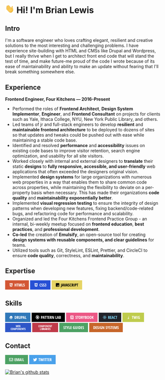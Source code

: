 # <img src="https://raw.githubusercontent.com/ModulesUnraveled/ModulesUnraveled/main/icons/wave.gif" width="30px"> Hi! I'm Brian Lewis

<!--
**ModulesUnraveled/ModulesUnraveled** is a ✨ _special_ ✨ repository because its `README.md` (this file) appears on your GitHub profile.

Here are some ideas to get you started:

- 🔭 I’m currently working on ...
- 🌱 I’m currently learning ...
- 👯 I’m looking to collaborate on ...
- 🤔 I’m looking for help with ...
- 💬 Ask me about ...
- 📫 How to reach me: ...
- 😄 Pronouns: ...
- ⚡ Fun fact: ...
-->

## Intro

I'm a software engineer who loves crafting elegant, resilient and creative solutions to the most interesting and challenging problems. I have experience site-building with HTML and CMSs like Drupal and Wordpress, but I really thrive when I get to architect front end code that will stand the test of time, and make future-me proud of the code I wrote because of its ease of maintainability and ability to make an update without fearing that I'll break something somewhere else.

## Experience

**Frontend Engineer, Four Kitchens — 2016-Present**

- Performed the roles of **Frontend Architect**, **Design System Implementor**, **Engineer**, and **Frontend Consultant** on projects for clients such as Yale, Ithaca College, NYU, New York Public Library, and others.
- Led teams of jr and full-stack engineers to develop **resilient** and **maintainable frontend architecture** to be deployed to dozens of sites so that updates and tweaks could be pushed out with ease while maintaining a stable code base.
- Identified and resolved **performance** and **accessibility** issues on existing code bases to improve visitor retention, search engine optimization, and usability for all site visitors.
- Worked closely with internal and external designers to **translate** their static **designs** to **fully responsive, accessible, and user-friendly** web applications that often exceeded the designers original vision.
- Implemented **design systems** for large organizations with numerous web properties in a way that enables them to share common code across properties, while maintaining the flexibility to deviate on a per-property basis when necessary. This has made their organizations **code quality** and **maintainability exponentially better**.
- Implemented **visual regression testing** to ensure the integrity of design patterns when developing new features, fixing backend/code-related bugs, and refactoring code for performance and scalability.
- Organized and led the Four Kitchens Frontend Practice Group - an internal, bi-weekly meetup focused on **frontend education**, **best practices**, and **professional development**.
- **Co-led** the creation of **Emulsify**, an open-source tool for creating **design systems with reusable components, and clear guidelines** for teams.
- Utilized tools such as Git, StyleLint, ESLint, Prettier, and CircleCI to ensure **code quality**, correctness, and **maintainability**.

## Expertise

<img src="./buttons/HTML5.png" height="30px"> <img src="./buttons/CSS3.png" height="30px"> <img src="./buttons/JavaScript.png" height="30px">

## Skills

<img src="./buttons/Drupal.png" height="30px"> <img src="./buttons/PatternLab.png" height="30px"> <img src="./buttons/Storybook.png" height="30px"> <img src="./buttons/React.png" height="30px"> <img src="./buttons/Twig.png" height="30px"> <img src="./buttons/WebComponents.png" height="30px"> <img src="./buttons/ComponentLibraries.png" height="30px"> <img src="./buttons/StyleGuides.png" height="30px"> <img src="./buttons/DesignSystems.png" height="30px">

## Contact

<a href="mailto: brian@modulesunraveled.com"><img src="./buttons/Email.png" height="30px"></a> <a href="https://twitter.com/modsunraveled"><img src="./buttons/Twitter.png" height="30px"></a>

[![Brian's github stats](https://github-readme-stats.vercel.app/api?username=ModulesUnraveled)](https://github.com/anuraghazra/github-readme-stats)
